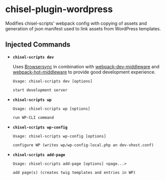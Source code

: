 # chisel-plugin-wordpress

Modifies chisel-scripts' webpack config with copying of assets and generation of json manifest used to link assets from WordPress templates.

## Injected Commands

- **`chisel-scripts dev`**

  Uses [Browsersync](https://www.browsersync.io/) in combination with [webpack-dev-middleware](https://github.com/webpack/webpack-dev-middleware) and [webpack-hot-middleware](https://github.com/webpack-contrib/webpack-hot-middleware) to provide good development experience.

  ```text
  Usage: chisel-scripts dev [options]

  start development server
  ```

- **`chisel-scripts wp`**

  ```text
  Usage: chisel-scripts wp [options]

  run WP-CLI command
  ```

- **`chisel-scripts wp-config`**

  ```text
  Usage: chisel-scripts wp-config [options]

  configure WP (writes wp/wp-config-local.php an dev-vhost.conf)
  ```

- **`chisel-scripts add-page`**

  ```text
  Usage: chisel-scripts add-page [options] <page...>

  add page(s) (creates twig templates and entries in WP)
  ```
